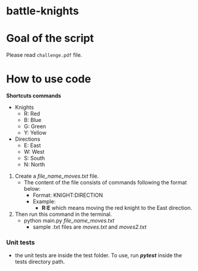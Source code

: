 # battle-knights

# Goal of the script
Please read `challenge.pdf` file.
# How to use code
**Shortcuts commands**
* Knights
    - R: Red
    - B: Blue
    - G: Green
    - Y: Yellow
*  Directions 
    - E: East
    - W: West
    - S: South
    - N: North

1. Create a *file_name_moves.txt* file.
    - The content of the file consists of commands following the format below:
        - Format: KNIGHT:DIRECTION
        - Example: 
            - **R:E** which means moving the red knight to the East direction.
2. Then run this command in the terminal.
    - python main.py *file_name_moves.txt*
        - sample .txt files are *moves.txt* and *moves2.txt*


### Unit tests
- the unit tests are inside the test folder. To use, run ***pytest*** inside the tests directory path.

